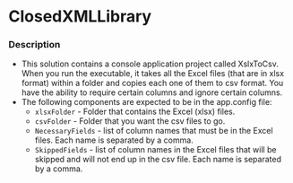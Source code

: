 # ClosedXMLLibrary

### Description
- This solution contains a console application project called XslxToCsv. When you run the executable, it takes all the Excel files (that are in xlsx format) within a folder and copies each one of them to csv format. You have the ability to require certain columns and ignore certain columns. 
- The following components are expected to be in the app.config file:
  - `xlsxFolder` - Folder that contains the Excel (xlsx) files.
  - `csvFolder` - Folder that you want the csv files to go.
  - `NecessaryFields` - list of column names that must be in the Excel files. Each name is separated by a comma.
  - `SkippedFields` - list of column names in the Excel files that will be skipped and will not end up in the csv file. Each name is separated by a comma.
